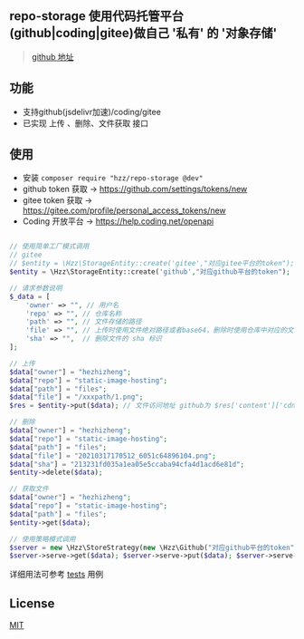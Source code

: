## repo-storage 使用代码托管平台(github|coding|gitee)做自己 '私有' 的 '对象存储'

> [github 地址](https://github.com/hezhizheng/repo-storage)

## 功能
- 支持github(jsdelivr加速)/coding/gitee
- 已实现 上传 、删除、文件获取 接口

## 使用
- 安装 `composer require "hzz/repo-storage @dev"`
- github token 获取 -> https://github.com/settings/tokens/new
- gitee token 获取 -> https://gitee.com/profile/personal_access_tokens/new
- Coding 开放平台 -> https://help.coding.net/openapi
```php

// 使用简单工厂模式调用
// gitee
// $entity = \Hzz\StorageEntity::create('gitee',"对应gitee平台的token");
$entity = \Hzz\StorageEntity::create('github',"对应github平台的token");

// 请求参数说明
$_data = [
    'owner' => "", // 用户名
    'repo' => "", // 仓库名称
    'path' => "", // 文件存储的路径
    'file' => "", // 上传时使用文件绝对路径或者base64，删除时使用仓库中对应的文件名
    'sha' => "",  // 删除文件的 sha 标识
];

// 上传
$data["owner"] = "hezhizheng";
$data["repo"] = "static-image-hosting";
$data["path"] = "files";
$data["file"] = "/xxxpath/1.png";
$res = $entity->put($data); // 文件访问地址 github为 $res['content']['cdn_url']  gitee 为 $res['content']['download_url']

// 删除
$data["owner"] = "hezhizheng";
$data["repo"] = "static-image-hosting";
$data["path"] = "files";
$data["file"] = "20210317170512_6051c64896104.png";
$data["sha"] = "213231fd035a1ea05e5ccaba94cfa4d1acd6e81d";
$entity->delete($data);

// 获取文件
$data["owner"] = "hezhizheng";
$data["repo"] = "static-image-hosting";
$data["path"] = "files";
$entity->get($data);

// 使用策略模式调用
$server = new \Hzz\StoreStrategy(new \Hzz\Github("对应github平台的token"));
$server->serve->get($data); $server->serve->put($data); $server->serve->delete($data);
```
详细用法可参考 [tests](./tests) 用例

## License
[MIT](./LICENSE.txt)
